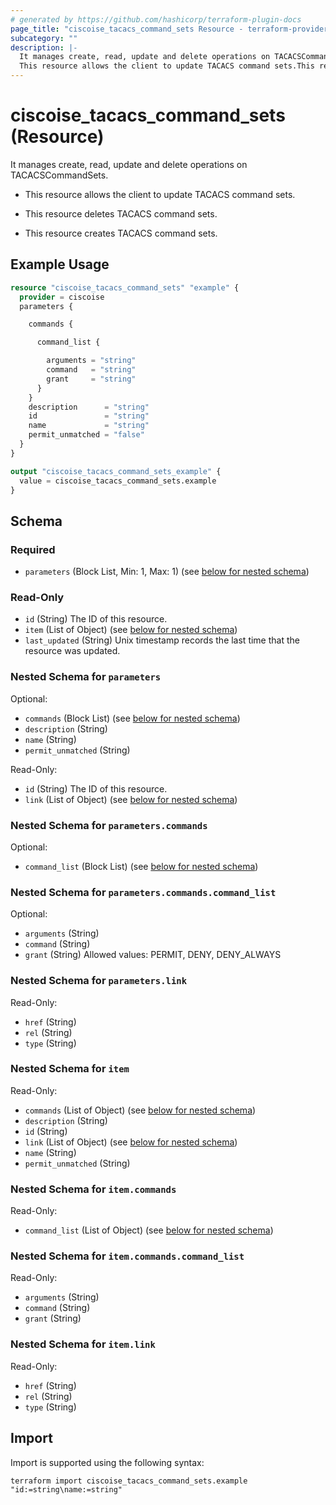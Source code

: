 ```yaml
---
# generated by https://github.com/hashicorp/terraform-plugin-docs
page_title: "ciscoise_tacacs_command_sets Resource - terraform-provider-ciscoise"
subcategory: ""
description: |-
  It manages create, read, update and delete operations on TACACSCommandSets.
  This resource allows the client to update TACACS command sets.This resource deletes TACACS command sets.This resource creates TACACS command sets.
---
```


# ciscoise_tacacs_command_sets (Resource)

It manages create, read, update and delete operations on TACACSCommandSets.

- This resource allows the client to update TACACS command sets.

- This resource deletes TACACS command sets.

- This resource creates TACACS command sets.

## Example Usage

```terraform
resource "ciscoise_tacacs_command_sets" "example" {
  provider = ciscoise
  parameters {

    commands {

      command_list {

        arguments = "string"
        command   = "string"
        grant     = "string"
      }
    }
    description      = "string"
    id               = "string"
    name             = "string"
    permit_unmatched = "false"
  }
}

output "ciscoise_tacacs_command_sets_example" {
  value = ciscoise_tacacs_command_sets.example
}
```

<!-- schema generated by tfplugindocs -->
## Schema

### Required

- `parameters` (Block List, Min: 1, Max: 1) (see [below for nested schema](#nestedblock--parameters))

### Read-Only

- `id` (String) The ID of this resource.
- `item` (List of Object) (see [below for nested schema](#nestedatt--item))
- `last_updated` (String) Unix timestamp records the last time that the resource was updated.

<a id="nestedblock--parameters"></a>
### Nested Schema for `parameters`

Optional:

- `commands` (Block List) (see [below for nested schema](#nestedblock--parameters--commands))
- `description` (String)
- `name` (String)
- `permit_unmatched` (String)

Read-Only:

- `id` (String) The ID of this resource.
- `link` (List of Object) (see [below for nested schema](#nestedatt--parameters--link))

<a id="nestedblock--parameters--commands"></a>
### Nested Schema for `parameters.commands`

Optional:

- `command_list` (Block List) (see [below for nested schema](#nestedblock--parameters--commands--command_list))

<a id="nestedblock--parameters--commands--command_list"></a>
### Nested Schema for `parameters.commands.command_list`

Optional:

- `arguments` (String)
- `command` (String)
- `grant` (String) Allowed values: PERMIT, DENY, DENY_ALWAYS



<a id="nestedatt--parameters--link"></a>
### Nested Schema for `parameters.link`

Read-Only:

- `href` (String)
- `rel` (String)
- `type` (String)



<a id="nestedatt--item"></a>
### Nested Schema for `item`

Read-Only:

- `commands` (List of Object) (see [below for nested schema](#nestedobjatt--item--commands))
- `description` (String)
- `id` (String)
- `link` (List of Object) (see [below for nested schema](#nestedobjatt--item--link))
- `name` (String)
- `permit_unmatched` (String)

<a id="nestedobjatt--item--commands"></a>
### Nested Schema for `item.commands`

Read-Only:

- `command_list` (List of Object) (see [below for nested schema](#nestedobjatt--item--commands--command_list))

<a id="nestedobjatt--item--commands--command_list"></a>
### Nested Schema for `item.commands.command_list`

Read-Only:

- `arguments` (String)
- `command` (String)
- `grant` (String)



<a id="nestedobjatt--item--link"></a>
### Nested Schema for `item.link`

Read-Only:

- `href` (String)
- `rel` (String)
- `type` (String)

## Import

Import is supported using the following syntax:

```shell
terraform import ciscoise_tacacs_command_sets.example "id:=string\name:=string"
```
